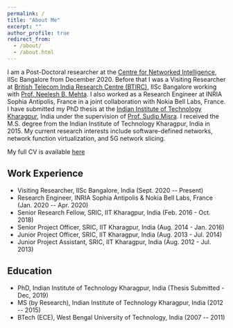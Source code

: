 ```yaml
---
permalink: /
title: "About Me"
excerpt: ""
author_profile: true
redirect_from: 
  - /about/
  - /about.html
---
```


I am a Post-Doctoral researcher at the [Centre for Networked Intelligence](https://cni.iisc.ac.in/), IISc Bangalore from December 2020. Before that I was a Visiting Researcher at [British Telecom India Research Centre (BTIRC)](https://btirc.iisc.ac.in/), IISc Bangalore working with [Prof. Neelesh B. Mehta](https://ece.iisc.ac.in/~nextgenwrl/Neelesh.html). I also worked as a Research Engineer at INRIA Sophia Antipolis, France in a joint collaboration with Nokia Bell Labs, France. I have submitted my PhD thesis at the [Indian Institute of Technology Kharagpur](http://www.iitkgp.ac.in/), India under the supervision of [Prof. Sudip Misra](https://cse.iitkgp.ac.in/~smisra/). I received the M.S. degree from the Indian Institute of Technology Kharagpur, India in 2015. My current research interests include software-defined networks, network function virtualization, and 5G network slicing.

My full CV is available [here](https://samareshbera.github.io/files/Samaresh_Bera_CV.pdf)

Work Experience
----------
* Visiting Researcher, IISc Bangalore, India (Sept. 2020 -- Present)
* Research Engineer, INRIA Sophia Antipolis & Nokia Bell Labs, France (Jan. 2020 -- Apr. 2020)
* Senior Research Fellow, SRIC, IIT Kharagpur, India (Feb. 2016 - Oct. 2018)
* Senior Project Officer, SRIC, IIT Kharagpur, India (Aug. 2014 - Jan. 2016)
* Junior Project Officer, SRIC, IIT Kharagpur, India (Aug. 2013 - Jul. 2014)
* Junior Project Assistant, SRIC, IIT Kharagpur, India (Aug. 2012 - Jul. 2013)

Education
---------
* PhD, Indian Institute of Technology Kharagpur, India (Thesis Submitted - Dec, 2019)
* MS (by Research), Indian Institute of Technology Kharagpur, India (2012 -- 2015)
* BTech (ECE), West Bengal University of Technology, India (2007 -- 2011)

